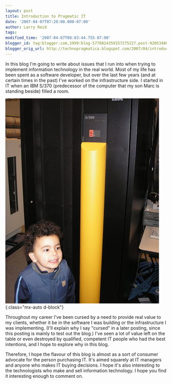 ```yaml
---
layout: post
title: Introduction to Pragmatic IT
date: '2007-04-07T07:20:00.000-07:00'
author: Larry Reid
tags:
modified_time: '2007-04-07T08:03:44.755-07:00'
blogger_id: tag:blogger.com,1999:blog-5778824359157275227.post-9205348029966628591
blogger_orig_url: http://technopragmatica.blogspot.com/2007/04/introduction-to-pragmatic-it.html
---
```


In this blog I'm going to write about issues that I run into when trying to implement information technology in the real world. Most of my life has been spent as a software developer, but over the last few years (and at certain times in the past) I've worked on the infrastructure side. I started in IT when an IBM S/370 (predecessor of the computer that my son Marc is standing beside) filled a room.

![System 390](/assets/images/s390.JPG){:class="mx-auto d-block"}

Throughout my career I've been cursed by a need to provide real value to my clients, whether it be in the software I was building or the infrastructure I was implementing. (I'll explain why I say "cursed" in a later posting, since this posting is mainly to test out the blog.) I've seen a lot of value left on the table or even destroyed by qualified, competent IT people who had the best intentions, and I hope to explore why in this blog.

Therefore, I hope the flavour of this blog is almost as a sort of consumer advocate for the person purchasing IT. It's aimed squarely at IT managers and anyone who makes IT buying decisions. I hope it's also interesting to the technologists who make and sell information technology. I hope you find it interesting enough to comment on.
